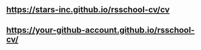 ## <https://stars-inc.github.io/rsschool-cv/cv>
## <https://your-github-account.github.io/rsschool-cv/>
